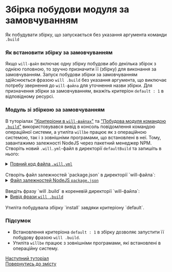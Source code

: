 # Збірка побудови модуля за замовчуванням

Як побудувати збірку, що запускається без указання аргумента команди `.build`

### <a name="default-criterion"></a> Як встановити збірку за замовчуванням
Якщо `will-файл` включає одну збірку побудови або декілька збірок з однією головною, то зручно призначити її (збірку) для виконання за замовчуванням. Запуск побудови збірки за замовчуванням здійснюється фразою `will .build` без указання аргумента, що виключає потребу звернення до `will-файла` для уточнення назви збірки. Для призначення збірки за замовчуванням, вкажіть критеріон `default : 1` в відповідному ресурсі. 

### <a name="will-module-creation"></a> Модуль зі збіркою за замовчуванням    
В туторіалах ["Критеріони в `will-файлах`"](CriterionsInWillFile.md) та ["Побудова модуля командою `.build`"](ModuleCreationByBuild.md) використовувався вивід в консоль повідомлення командою операційної системи, а утиліта `willbe` працює як з операційною системою, так і з зовнішніми програмами, що встановлені в неї. Тому, завантажимо залежності NodeJS через пакетний менеджер NPM.   
Створіть новий `.will.yml`-файл в директорії `defaultBuild` та запишіть в нього:  

<details>
  <summary><u>Повний код файла <code>.will.yml</code></u></summary>

```yaml
about :

  name : 'defaultBuild'
  description : 'Default build with criterion'
  version : 0.0.1

step :

  npm.install :
    currentPath : '.'
    shell : npm install

build :

  install:
    criterion :
      default : 1
    steps :
      - npm.install

```

<p>Структура модуля</p>

```
defaultBuild
      └── .will.yml 

```

</details>

</br>
Cтворіть файл залежностей `package.json` в директорії `will-файла`:

<details>
  <summary><u>Файл залежностей NodeJS <code>package.json</code></u></summary>

``` json
{
  "name": "npmUsing",
  "dependencies": {
    "express": ""
  }
}

```

<p>Структура модуля з файлом залежностей</p>

```
defaultBuild
     ├── package.json
     └── .will.yml

```

</details>

</br>
Введіть фразу `will .build` в кореневій директорії `will-файла`:  

<details>
  <summary><u>Вивід фрази <code>will .build</code></u></summary>

```
[user@user ~]$ will .build
Request ".build"
...
  Building install
 > npm install
...
added 48 packages from 36 contributors and audited 121 packages in 4.863s
found 0 vulnerabilities

  Built debug in 8.456s

```

<p>Структура модуля після побудови</p>

```
defaultBuild
     ├── node_modules
     │         ├── ...
     │         ├── ...
     │ 
     ├── package.json
     ├── package-lock.json
     └── .will.yml

```

</details>

</br>
Утиліта побудувала збірку `install` завдяки критеріону `default`.

### Підсумок   
- Встановлення критеріона `default : 1` в збірку дозволяє запустити її побудову фразою `will .build`.
- Утиліта `willbe` працює з зовнішніми програмами, які встановлені в операційну систему.

[Наступний туторіал](ExportedWillFile.md)  
[Повернутись до змісту](../README.md#tutorials)
